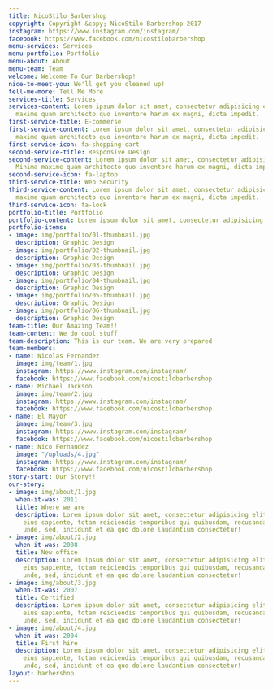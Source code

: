 ```yaml
---
title: NicoStilo Barbershop
copyright: Copyright &copy; NicoStilo Barbershop 2017
instagram: https://www.instagram.com/instagram/
facebook: https://www.facebook.com/nicostilobarbershop
menu-services: Services
menu-portfolio: Portfolio
menu-about: About
menu-team: Team
welcome: Welcome To Our Barbershop!
nice-to-meet-you: We'll get you cleaned up!
tell-me-more: Tell Me More
services-title: Services
services-content: Lorem ipsum dolor sit amet, consectetur adipisicing elit. Minima
  maxime quam architecto quo inventore harum ex magni, dicta impedit.
first-service-title: E-commerse
first-service-content: Lorem ipsum dolor sit amet, consectetur adipisicing elit. Minima
  maxime quam architecto quo inventore harum ex magni, dicta impedit.
first-service-icon: fa-shopping-cart
second-service-title: Responsive Design
second-service-content: Lorem ipsum dolor sit amet, consectetur adipisicing elit.
  Minima maxime quam architecto quo inventore harum ex magni, dicta impedit.
second-service-icon: fa-laptop
third-service-title: Web Security
third-service-content: Lorem ipsum dolor sit amet, consectetur adipisicing elit. Minima
  maxime quam architecto quo inventore harum ex magni, dicta impedit.
third-service-icon: fa-lock
portfolio-title: Portfolio
portfolio-content: Lorem ipsum dolor sit amet, consectetur adipisicing elit.
portfolio-items:
- image: img/portfolio/01-thumbnail.jpg
  description: Graphic Design
- image: img/portfolio/02-thumbnail.jpg
  description: Graphic Design
- image: img/portfolio/03-thumbnail.jpg
  description: Graphic Design
- image: img/portfolio/04-thumbnail.jpg
  description: Graphic Design
- image: img/portfolio/05-thumbnail.jpg
  description: Graphic Design
- image: img/portfolio/06-thumbnail.jpg
  description: Graphic Design
team-title: Our Amazing Team!!
team-content: We do cool stuff
team-description: This is our team. We are very prepared
team-members:
- name: Nicolas Fernandez
  image: img/team/1.jpg
  instagram: https://www.instagram.com/instagram/
  facebook: https://www.facebook.com/nicostilobarbershop
- name: Michael Jackson
  image: img/team/2.jpg
  instagram: https://www.instagram.com/instagram/
  facebook: https://www.facebook.com/nicostilobarbershop
- name: El Mayor
  image: img/team/3.jpg
  instagram: https://www.instagram.com/instagram/
  facebook: https://www.facebook.com/nicostilobarbershop
- name: Nico Fernandez
  image: "/uploads/4.jpg"
  instagram: https://www.instagram.com/instagram/
  facebook: https://www.facebook.com/nicostilobarbershop
story-start: Our Story!!
our-story:
- image: img/about/1.jpg
  when-it-was: 2011
  title: Where we are
  description: Lorem ipsum dolor sit amet, consectetur adipisicing elit. Sunt ut voluptatum
    eius sapiente, totam reiciendis temporibus qui quibusdam, recusandae sit vero
    unde, sed, incidunt et ea quo dolore laudantium consectetur!
- image: img/about/2.jpg
  when-it-was: 2008
  title: New office
  description: Lorem ipsum dolor sit amet, consectetur adipisicing elit. Sunt ut voluptatum
    eius sapiente, totam reiciendis temporibus qui quibusdam, recusandae sit vero
    unde, sed, incidunt et ea quo dolore laudantium consectetur!
- image: img/about/3.jpg
  when-it-was: 2007
  title: Certified
  description: Lorem ipsum dolor sit amet, consectetur adipisicing elit. Sunt ut voluptatum
    eius sapiente, totam reiciendis temporibus qui quibusdam, recusandae sit vero
    unde, sed, incidunt et ea quo dolore laudantium consectetur!
- image: img/about/4.jpg
  when-it-was: 2004
  title: First hire
  description: Lorem ipsum dolor sit amet, consectetur adipisicing elit. Sunt ut voluptatum
    eius sapiente, totam reiciendis temporibus qui quibusdam, recusandae sit vero
    unde, sed, incidunt et ea quo dolore laudantium consectetur!
layout: barbershop
---
```



